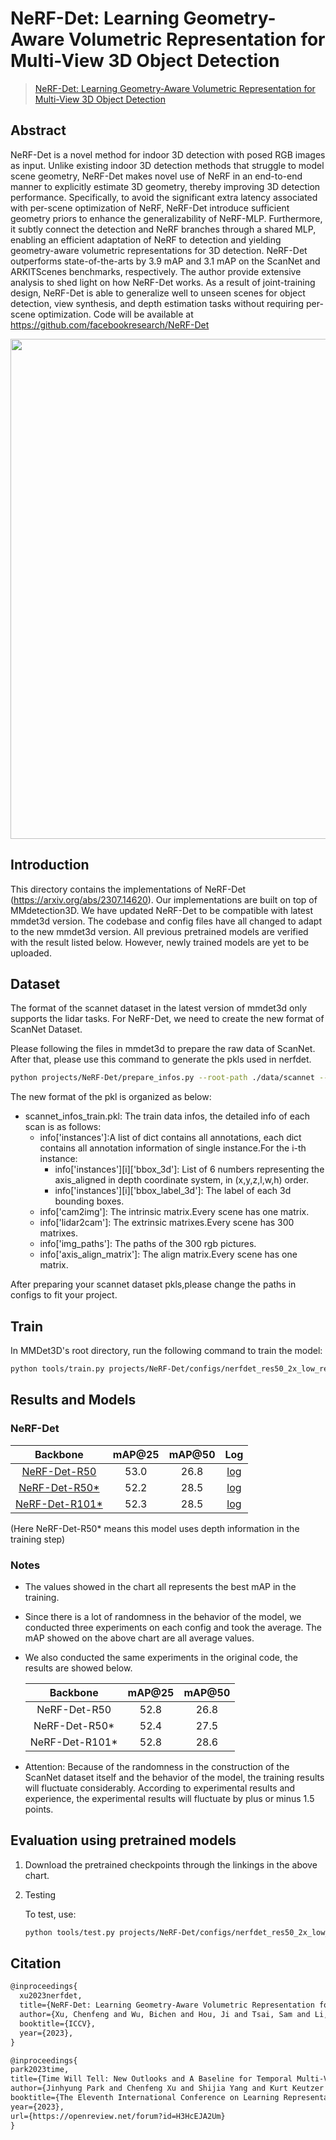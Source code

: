 # NeRF-Det: Learning Geometry-Aware Volumetric Representation for Multi-View 3D Object Detection

> [NeRF-Det: Learning Geometry-Aware Volumetric Representation for Multi-View 3D Object Detection](https://arxiv.org/abs/2307.14620)

<!-- [ALGORITHM] -->

## Abstract

NeRF-Det is a novel method for indoor 3D detection with posed RGB images as input. Unlike existing indoor 3D detection methods that struggle to model scene geometry, NeRF-Det makes novel use of NeRF in an end-to-end manner to explicitly estimate 3D geometry, thereby improving 3D detection performance. Specifically, to avoid the significant extra latency associated with per-scene optimization of NeRF, NeRF-Det introduce sufficient geometry priors to enhance the generalizability of NeRF-MLP. Furthermore, it subtly connect the detection and NeRF branches through a shared MLP, enabling an efficient adaptation of NeRF to detection and yielding geometry-aware volumetric representations for 3D detection. NeRF-Det outperforms state-of-the-arts by 3.9 mAP and 3.1 mAP on the ScanNet and ARKITScenes benchmarks, respectively. The author provide extensive analysis to shed light on how NeRF-Det works. As a result of joint-training design,  NeRF-Det is able to generalize well to unseen scenes for object detection, view synthesis, and depth estimation tasks without requiring per-scene optimization. Code will be available at https://github.com/facebookresearch/NeRF-Det

<div align=center>
<img src="https://chenfengxu714.github.io/nerfdet/static/images/method-cropped_1.png" width="800"/>
</div>

## Introduction

This directory contains the implementations of NeRF-Det (https://arxiv.org/abs/2307.14620). Our implementations are built on top of MMdetection3D. We have updated NeRF-Det to be compatible with latest mmdet3d version. The codebase and config files have all changed to adapt to the new mmdet3d version. All previous pretrained models are verified with the result listed below. However, newly trained models are yet to be uploaded.

<!-- Share any information you would like others to know. For example:
Author: @xxx.
This is an implementation of \[XXX\]. -->

## Dataset

The format of the scannet dataset in the latest version of mmdet3d only supports the lidar tasks. For NeRF-Det, we need to create the new format of ScanNet Dataset.

Please following the files in mmdet3d to prepare the raw data of ScanNet. After that, please use this command to generate the pkls used in nerfdet.

```bash
python projects/NeRF-Det/prepare_infos.py --root-path ./data/scannet --out-dir ./data/scannet
```

The new format of the pkl is organized as below:

- scannet_infos_train.pkl: The train data infos, the detailed info of each scan is as follows:
  - info\['instances'\]:A list of dict contains all annotations, each dict contains all annotation information of single instance.For the i-th instance:
    - info\['instances'\]\[i\]\['bbox_3d'\]: List of 6 numbers representing the axis_aligned in depth coordinate system, in (x,y,z,l,w,h) order.
    - info\['instances'\]\[i\]\['bbox_label_3d'\]: The label of each 3d bounding boxes.
  - info\['cam2img'\]: The intrinsic matrix.Every scene has one matrix.
  - info\['lidar2cam'\]: The extrinsic matrixes.Every scene has 300 matrixes.
  - info\['img_paths'\]: The paths of the 300 rgb pictures.
  - info\['axis_align_matrix'\]: The align matrix.Every scene has one matrix.

After preparing your scannet dataset pkls,please change the paths in configs to fit your project.

## Train

In MMDet3D's root directory, run the following command to train the model:

```bash
python tools/train.py projects/NeRF-Det/configs/nerfdet_res50_2x_low_res.py ${WORK_DIR}
```

## Results and Models

### NeRF-Det

|                            Backbone                             | mAP@25 | mAP@50 |    Log    |
| :-------------------------------------------------------------: | :----: | :----: | :-------: |
|      [NeRF-Det-R50](./configs/nerfdet_res50_2x_low_res.py)      |  53.0  |  26.8  | [log](<>) |
|  [NeRF-Det-R50\*](./configs/nerfdet_res50_2x_low_res_depth.py)  |  52.2  |  28.5  | [log](<>) |
| [NeRF-Det-R101\*](./configs/nerfdet_res101_2x_low_res_depth.py) |  52.3  |  28.5  | [log](<>) |

(Here NeRF-Det-R50\* means this model uses depth information in the training step)

### Notes

- The values showed in the chart all represents the best mAP in the training.

- Since there is a lot of randomness in the behavior of the model, we conducted three experiments on each config and took the average. The mAP showed on the above chart are all average values.

- We also conducted the same experiments in the original code, the results are showed below.

  |    Backbone     | mAP@25 | mAP@50 |
  | :-------------: | :----: | :----: |
  |  NeRF-Det-R50   |  52.8  |  26.8  |
  | NeRF-Det-R50\*  |  52.4  |  27.5  |
  | NeRF-Det-R101\* |  52.8  |  28.6  |

- Attention: Because of the randomness in the construction of the ScanNet dataset itself and the behavior of the model, the training results will fluctuate considerably. According to experimental results and experience, the experimental results will fluctuate by plus or minus 1.5 points.

## Evaluation using pretrained models

1. Download the pretrained checkpoints through the linkings in the above chart.

2. Testing

   To test, use:

   ```bash
   python tools/test.py projects/NeRF-Det/configs/nerfdet_res50_2x_low_res.py ${CHECKPOINT_PATH}
   ```

## Citation

<!-- You may remove this section if not applicable. -->

```latex
@inproceedings{
  xu2023nerfdet,
  title={NeRF-Det: Learning Geometry-Aware Volumetric Representation for Multi-View 3D Object Detection},
  author={Xu, Chenfeng and Wu, Bichen and Hou, Ji and Tsai, Sam and Li, Ruilong and Wang, Jialiang and Zhan, Wei and He, Zijian and Vajda, Peter and Keutzer, Kurt and Tomizuka, Masayoshi},
  booktitle={ICCV},
  year={2023},
}

@inproceedings{
park2023time,
title={Time Will Tell: New Outlooks and A Baseline for Temporal Multi-View 3D Object Detection},
author={Jinhyung Park and Chenfeng Xu and Shijia Yang and Kurt Keutzer and Kris M. Kitani and Masayoshi Tomizuka and Wei Zhan},
booktitle={The Eleventh International Conference on Learning Representations },
year={2023},
url={https://openreview.net/forum?id=H3HcEJA2Um}
}
```

